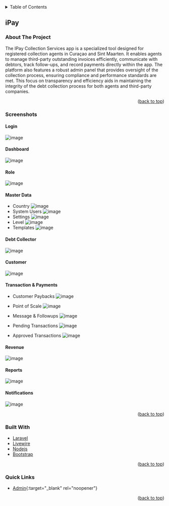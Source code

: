 <div id="top"></div>

<!-- TABLE OF CONTENTS -->
<details>
  <summary>Table of Contents</summary>
  <ol>
    <li>
      <a href="./projects/IPAY">iPay</a>
      <ul>
        <li><a href="#about-the-project">About The Project</a></li>
        <li><a href="#screenshots">Screenshots</a></li>
        <li><a href="#built-with">Built With</a></li>
        <li><a href="#quick-links">Credentials</a></li>
      </ul>
    </li>
  </ol>
</details>

<!-- IPAY ABOUT THE PROJECT -->
## iPay

### About The Project

The IPay Collection Services app is a specialized tool designed for registered collection agents in Curaçao and Sint Maarten. It enables agents to manage third-party outstanding invoices efficiently, communicate with debtors, track follow-ups, and record payments directly within the app. The platform also features a robust admin panel that provides oversight of the collection process, ensuring compliance and performance standards are met. This focus on transparency and efficiency aids in maintaining the integrity of the debt collection process for both agents and third-party companies.

<p align="right">(<a href="#top">back to top</a>)</p>


### Screenshots

#### Login
![image](https://github.com/user-attachments/assets/40223f78-c768-49c6-84e3-7636a40de0c9)

#### Dashboard
![image](https://github.com/user-attachments/assets/f6e17754-45fa-4719-b082-3018664f9a5f)

#### Role
![image](https://github.com/user-attachments/assets/5a265203-8bfc-441f-89db-79df48ab73fd)

#### Master Data
* Country
![image](https://github.com/user-attachments/assets/18aca578-6fde-4da7-95d4-569c48c827c2)
* System Users
![image](https://github.com/user-attachments/assets/c96d95f3-c967-4204-9a0a-2c9c04f23a54)
* Settings
![image](https://github.com/user-attachments/assets/241d632f-a99e-4fb3-a0ec-b5920c1c4878)
* Level
![image](https://github.com/user-attachments/assets/f667e3ac-403d-46b4-a873-c7a332e9bf89)
* Templates
![image](https://github.com/user-attachments/assets/3c105ed9-39c7-45bf-9f27-a1f76d44ded3)

#### Debt Collector
![image](https://github.com/user-attachments/assets/ef078b59-2fb8-40c8-ba60-1e8349294912)

#### Customer
![image](https://github.com/user-attachments/assets/7126ab2e-1806-4822-ac08-31874de10618)

#### Transaction & Payments
* Customer Paybacks
![image](https://github.com/user-attachments/assets/0dc2a138-b810-48bb-9e2a-1f3f580f4ec6)
* Point of Scale
![image](https://github.com/user-attachments/assets/0796f310-bb4a-4648-b1fe-e3364701b073)

* Message & Followups
![image](https://github.com/user-attachments/assets/18a746bb-768e-470d-a601-1692f735242d)
* Pending Transactions
![image](https://github.com/user-attachments/assets/5b16af2f-78a3-43e2-bd3d-09c31a61b50f)
* Approved Transactions
![image](https://github.com/user-attachments/assets/3d0d1f3c-18c1-420a-9aa0-1b1988bb1635)

#### Revenue
![image](https://github.com/user-attachments/assets/29248640-74ee-4879-bb47-2d7b52a24f3c)

#### Reports
![image](https://github.com/user-attachments/assets/da477462-8b11-4579-9e95-c8b88146eb43)

#### Notifications
![image](https://github.com/user-attachments/assets/25034d0b-bc5c-41c3-b766-287fe07deef0)

<p align="right">(<a href="#top">back to top</a>)</p>


### Built With

* [Laravel](https://laravel.com/)
* [Livewire](https://laravel-livewire.com/)
* [Nodejs](https://nodejs.org/en)
* [Bootstrap](https://getbootstrap.com/)

<p align="right">(<a href="#top">back to top</a>)</p>


### Quick Links

* [Admin](https://ipay.notebrains.com/admin/login){:target="_blank" rel="noopener"}

<p align="right">(<a href="#top">back to top</a>)</p>
